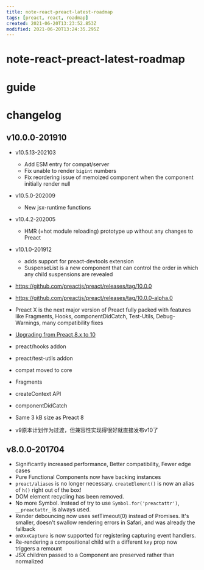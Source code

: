 ```yaml
---
title: note-react-preact-latest-roadmap
tags: [preact, react, roadmap]
created: 2021-06-20T13:23:52.853Z
modified: 2021-06-20T13:24:35.295Z
---
```


# note-react-preact-latest-roadmap

# guide

# changelog

## v10.0.0-201910

- v10.5.13-202103
  - Add ESM entry for compat/server
  - Fix unable to render `bigint` numbers
  - Fix reordering issue of memoized component when the component initially render null
- v10.5.0-202009
  - New jsx-runtime functions
- v10.4.2-202005
  - HMR (=hot module reloading) prototype up without any changes to Preact
- v10.1.0-201912
  - adds support for preact-devtools extension
  - SuspenseList is a new component that can control the order in which any child suspensions are revealed

- https://github.com/preactjs/preact/releases/tag/10.0.0
- https://github.com/preactjs/preact/releases/tag/10.0.0-alpha.0
- Preact X is the next major version of Preact fully packed with features like Fragments, Hooks, componentDidCatch, Test-Utils, Debug-Warnings, many compatibility fixes 
- [Upgrading from Preact 8.x to 10](https://preactjs.com/guide/v10/upgrade-guide/)
- preact/hooks addon
- preact/test-utils addon
- compat moved to core
- Fragments
- createContext API
- componentDidCatch
- Same 3 kB size as Preact 8
- v9原本计划作为过渡，但兼容性实现得很好就直接发布v10了

## v8.0.0-201704

- Significantly increased performance, Better compatibility, Fewer edge cases
- Pure Functional Components now have backing instances
- `preact/aliases` is no longer necessary. `createElement()` is now an alias of `h()` right out of the box!
- DOM element recycling has been removed.
- No more Symbol. Instead of try to use `Symbol.for('preactattr')`,  `__preactattr_` is always used.
- Render debouncing now uses setTimeout(0) instead of Promises. It's smaller, doesn't swallow rendering errors in Safari, and was already the fallback
- `onXxxCapture` is now supported for registering capturing event handlers.
- Re-rendering a compositional child with a different `key` prop now triggers a remount
- JSX children passed to a Component are preserved rather than normalized
